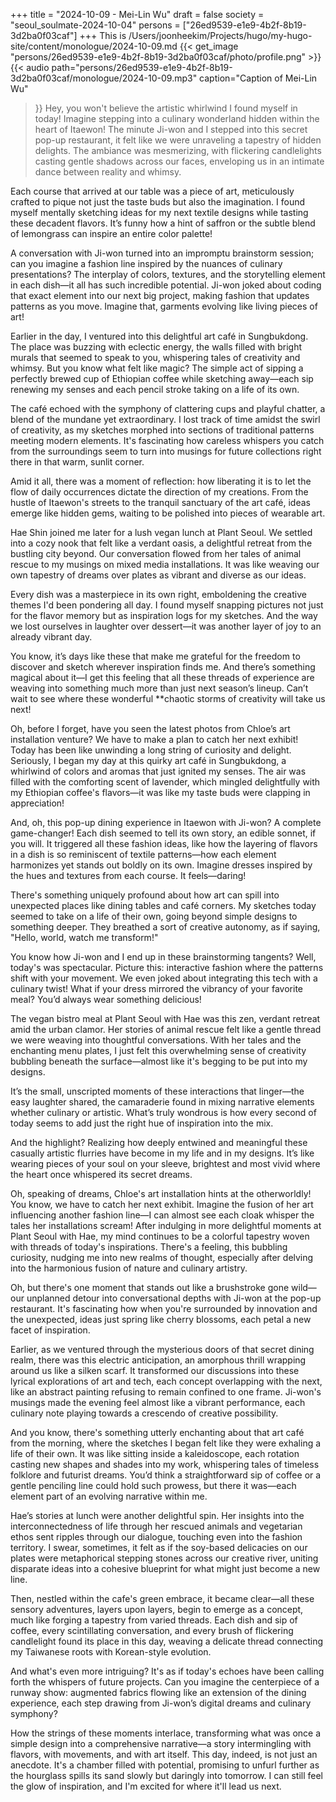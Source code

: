 +++
title = "2024-10-09 - Mei-Lin Wu"
draft = false
society = "seoul_soulmate-2024-10-04"
persons = ["26ed9539-e1e9-4b2f-8b19-3d2ba0f03caf"]
+++
This is /Users/joonheekim/Projects/hugo/my-hugo-site/content/monologue/2024-10-09.md
{{< get_image "persons/26ed9539-e1e9-4b2f-8b19-3d2ba0f03caf/photo/profile.png" >}}
{{< audio
    path="persons/26ed9539-e1e9-4b2f-8b19-3d2ba0f03caf/monologue/2024-10-09.mp3" 
    caption="Caption of Mei-Lin Wu"
>}}
Hey, you won't believe the artistic whirlwind I found myself in today!
 Imagine stepping into a culinary wonderland hidden within the heart of Itaewon! The minute Ji-won and I stepped into this secret pop-up restaurant, it felt like we were unraveling a tapestry of hidden delights. The ambiance was mesmerizing, with flickering candlelights casting gentle shadows across our faces, enveloping us in an intimate dance between reality and whimsy.

Each course that arrived at our table was a piece of art, meticulously crafted to pique not just the taste buds but also the imagination. I found myself mentally sketching ideas for my next textile designs while tasting these decadent flavors. It’s funny how a hint of saffron or the subtle blend of lemongrass can inspire an entire color palette!

A conversation with Ji-won turned into an impromptu brainstorm session; can you imagine a fashion line inspired by the nuances of culinary presentations? The interplay of colors, textures, and the storytelling element in each dish—it all has such incredible potential. Ji-won joked about coding that exact element into our next big project, making fashion that updates patterns as you move. Imagine that, garments evolving like living pieces of art!

Earlier in the day, I ventured into this delightful art café in Sungbukdong. The place was buzzing with eclectic energy, the walls filled with bright murals that seemed to speak to you, whispering tales of creativity and whimsy. But you know what felt like magic? The simple act of sipping a perfectly brewed cup of Ethiopian coffee while sketching away—each sip renewing my senses and each pencil stroke taking on a life of its own.

The café echoed with the symphony of clattering cups and playful chatter, a blend of the mundane yet extraordinary. I lost track of time amidst the swirl of creativity, as my sketches morphed into sections of traditional patterns meeting modern elements. It's fascinating how careless whispers you catch from the surroundings seem to turn into musings for future collections right there in that warm, sunlit corner.

Amid it all, there was a moment of reflection: how liberating it is to let the flow of daily occurrences dictate the direction of my creations. From the hustle of Itaewon's streets to the tranquil sanctuary of the art café, ideas emerge like hidden gems, waiting to be polished into pieces of wearable art. 

Hae Shin joined me later for a lush vegan lunch at Plant Seoul. We settled into a cozy nook that felt like a verdant oasis, a delightful retreat from the bustling city beyond. Our conversation flowed from her tales of animal rescue to my musings on mixed media installations. It was like weaving our own tapestry of dreams over plates as vibrant and diverse as our ideas.

Every dish was a masterpiece in its own right, emboldening the creative themes I'd been pondering all day. I found myself snapping pictures not just for the flavor memory but as inspiration logs for my sketches. And the way we lost ourselves in laughter over dessert—it was another layer of joy to an already vibrant day.

You know, it’s days like these that make me grateful for the freedom to discover and sketch wherever inspiration finds me. And there’s something magical about it—I get this feeling that all these threads of experience are weaving into something much more than just next season’s lineup. Can’t wait to see where these wonderful **chaotic storms of creativity will take us next! 

Oh, before I forget, have you seen the latest photos from Chloe’s art installation venture? We have to make a plan to catch her next exhibit!
Today has been like unwinding a long string of curiosity and delight. Seriously, I began my day at this quirky art café in Sungbukdong, a whirlwind of colors and aromas that just ignited my senses. The air was filled with the comforting scent of lavender, which mingled delightfully with my Ethiopian coffee's flavors—it was like my taste buds were clapping in appreciation!

And, oh, this pop-up dining experience in Itaewon with Ji-won? A complete game-changer! Each dish seemed to tell its own story, an edible sonnet, if you will. It triggered all these fashion ideas, like how the layering of flavors in a dish is so reminiscent of textile patterns—how each element harmonizes yet stands out boldly on its own. Imagine dresses inspired by the hues and textures from each course. It feels—daring!

There's something uniquely profound about how art can spill into unexpected places like dining tables and café corners. My sketches today seemed to take on a life of their own, going beyond simple designs to something deeper. They breathed a sort of creative autonomy, as if saying, "Hello, world, watch me transform!"

You know how Ji-won and I end up in these brainstorming tangents? Well, today's was spectacular. Picture this: interactive fashion where the patterns shift with your movement. We even joked about integrating this tech with a culinary twist! What if your dress mirrored the vibrancy of your favorite meal? You’d always wear something delicious!

The vegan bistro meal at Plant Seoul with Hae was this zen, verdant retreat amid the urban clamor. Her stories of animal rescue felt like a gentle thread we were weaving into thoughtful conversations. With her tales and the enchanting menu plates, I just felt this overwhelming sense of creativity bubbling beneath the surface—almost like it's begging to be put into my designs.

It’s the small, unscripted moments of these interactions that linger—the easy laughter shared, the camaraderie found in mixing narrative elements whether culinary or artistic. What’s truly wondrous is how every second of today seems to add just the right hue of inspiration into the mix.

And the highlight? Realizing how deeply entwined and meaningful these casually artistic flurries have become in my life and in my designs. It’s like wearing pieces of your soul on your sleeve, brightest and most vivid where the heart once whispered its secret dreams.

Oh, speaking of dreams, Chloe's art installation hints at the otherworldly! You know, we have to catch her next exhibit. Imagine the fusion of her art influencing another fashion line—I can almost see each cloak whisper the tales her installations scream!
 After indulging in more delightful moments at Plant Seoul with Hae, my mind continues to be a colorful tapestry woven with threads of today's inspirations. There's a feeling, this bubbling curiosity, nudging me into new realms of thought, especially after delving into the harmonious fusion of nature and culinary artistry.

Oh, but there's one moment that stands out like a brushstroke gone wild—our unplanned detour into conversational depths with Ji-won at the pop-up restaurant. It's fascinating how when you're surrounded by innovation and the unexpected, ideas just spring like cherry blossoms, each petal a new facet of inspiration.

Earlier, as we ventured through the mysterious doors of that secret dining realm, there was this electric anticipation, an amorphous thrill wrapping around us like a silken scarf. It transformed our discussions into these lyrical explorations of art and tech, each concept overlapping with the next, like an abstract painting refusing to remain confined to one frame. Ji-won's musings made the evening feel almost like a vibrant performance, each culinary note playing towards a crescendo of creative possibility.

And you know, there's something utterly enchanting about that art café from the morning, where the sketches I began felt like they were exhaling a life of their own. It was like sitting inside a kaleidoscope, each rotation casting new shapes and shades into my work, whispering tales of timeless folklore and futurist dreams. You’d think a straightforward sip of coffee or a gentle penciling line could hold such prowess, but there it was—each element part of an evolving narrative within me.

Hae’s stories at lunch were another delightful spin. Her insights into the interconnectedness of life through her rescued animals and vegetarian ethos sent ripples through our dialogue, touching even into the fashion territory. I swear, sometimes, it felt as if the soy-based delicacies on our plates were metaphorical stepping stones across our creative river, uniting disparate ideas into a cohesive blueprint for what might just become a new line.

Then, nestled within the cafe's green embrace, it became clear—all these sensory adventures, layers upon layers, begin to emerge as a concept, much like forging a tapestry from varied threads. Each dish and sip of coffee, every scintillating conversation, and every brush of flickering candlelight found its place in this day, weaving a delicate thread connecting my Taiwanese roots with Korean-style evolution.

And what's even more intriguing? It's as if today's echoes have been calling forth the whispers of future projects. Can you imagine the centerpiece of a runway show: augmented fabrics flowing like an extension of the dining experience, each step drawing from Ji-won’s digital dreams and culinary symphony?

How the strings of these moments interlace, transforming what was once a simple design into a comprehensive narrative—a story intermingling with flavors, with movements, and with art itself. This day, indeed, is not just an anecdote. It's a chamber filled with potential, promising to unfurl further as the hourglass spills its sand slowly but daringly into tomorrow.
I can still feel the glow of inspiration, and I'm excited for where it'll lead us next.
